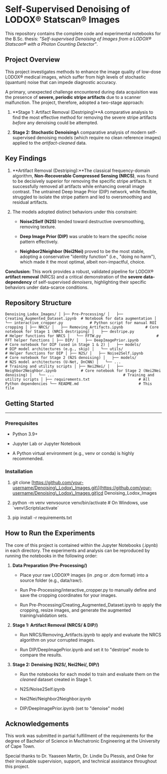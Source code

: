 Self-Supervised Denoising of LODOX® Statscan® Images
====================================================

This repository contains the complete code and experimental notebooks for the B.Sc. thesis: _"Self-supervised Denoising of Images from a LODOX® Statscan® with a Photon Counting Detector"_.

Project Overview
----------------

This project investigates methods to enhance the image quality of low-dose LODOX® medical images, which suffer from high levels of stochastic (quantum) noise that can impede diagnostic accuracy.

A primary, unexpected challenge encountered during data acquisition was the presence of **severe, periodic stripe artifacts** due to a scanner malfunction. The project, therefore, adopted a two-stage approach:

1.  **Stage 1: Artifact Removal (Destriping)**A comparative analysis to find the most effective method for removing the severe stripe artifacts _before_ any denoising could be attempted.
    
2.  **Stage 2: Stochastic Denoising**A comparative analysis of modern self-supervised denoising models (which require no clean reference images) applied to the _artifact-cleaned_ data.
    

Key Findings
------------

1.  **Artifact Removal (Destriping):**The classical frequency-domain algorithm, **Non-Recoverable Compressed Sensing (NRCS)**, was found to be decisively superior for removing the specific stripe artifacts. It successfully removed all artifacts while enhancing overall image contrast. The untrained Deep Image Prior (DIP) network, while flexible, struggled to isolate the stripe pattern and led to oversmoothing and residual artifacts.
    
2.  The models adopted distinct behaviors under this constraint:
    
    *   **Noise2Self (N2S)** tended toward destructive oversmoothing, removing texture.
        
    *   **Deep Image Prior (DIP)** was unable to learn the specific noise pattern effectively.
        
    *   **Neighbor2Neighbor (Nei2Nei)** proved to be the most stable, adopting a conservative "identity function" (i.e., "doing no harm"), which made it the most optimal, albeit non-impactful, choice.
        

**Conclusion:** This work provides a robust, validated pipeline for LODOX® **artifact removal** (NRCS) and a critical demonstration of the **severe data-dependency** of self-supervised _denoisers_, highlighting their specific behaviors under data-scarce conditions.

Repository Structure
--------------------

`Denoising_Lodox_Images/
│
├── Pre-Processing/
│   ├── Creating_Augmented_Dataset.ipynb  # Notebook for data augmentation
│   └── interactive_cropper.py            # Python script for manual ROI cropping
│
├── NRCS/
│   ├── Removing_Artifacts.ipynb          # Core notebook for Stage 1 (NRCS destriping)
│   ├── destripe.py                     # Helper functions for NRCS
│   └── FFTW.py                         # FFT helper functions
│
├── DIP/
│   ├── DeepImagePrior.ipynb              # Core notebook for DIP (used in Stage 1 & 2)
│   ├── models/                           # DIP model architectures (e.g., skip)
│   └── utils/                            # Helper functions for DIP
│
├── N2S/
│   ├── Noise2Self.ipynb                  # Core notebook for Stage 2 (N2S denoising)
│   ├── models/                           # N2S model architectures (U-Net, DnCNN)
│   └── ...                               # Training and utility scripts
│
├── Nei2Nei/
│   ├── Neighbor2Neighbor.ipynb           # Core notebook for Stage 2 (Nei2Nei denoising)
│   └── ...                               # Training and utility scripts
│
├── requirements.txt                      # All Python dependencies
└── README.md                           # This file`

## Getting Started
---------------

### Prerequisites

*   Python 3.9+
    
*   Jupyter Lab or Jupyter Notebook
    
*   A Python virtual environment (e.g., venv or conda) is highly recommended.
    

### Installation

1.  git clone \[https://github.com/your-username/Denoising\_Lodox\_Images.git\](https://github.com/your-username/Denoising\_Lodox\_Images.git)cd Denoising\_Lodox\_Images
    
2.  python -m venv venvsource venv/bin/activate # On Windows, use \`venv\\Scripts\\activate\`
    
3.  pip install -r requirements.txt
    

How to Run the Experiments
--------------------------

The core of this project is contained within the Jupyter Notebooks (.ipynb) in each directory. The experiments and analysis can be reproduced by running the notebooks in the following order:

1.  **Data Preparation (Pre-Processing/)**
    
    *   Place your raw LODOX® images (in .png or .dcm format) into a source folder (e.g., data/raw/).
        
    *   Run Pre-Processing/interactive\_cropper.py to manually define and save the cropping coordinates for your images.
        
    *   Run Pre-Processing/Creating\_Augmented\_Dataset.ipynb to apply the cropping, resize images, and generate the augmented training/validation sets.
        
2.  **Stage 1: Artifact Removal (NRCS/ & DIP/)**
    
    *   Run NRCS/Removing\_Artifacts.ipynb to apply and evaluate the NRCS algorithm on your corrupted images.
        
    *   Run DIP/DeepImagePrior.ipynb and set it to "destripe" mode to compare the results.
        
3.  **Stage 2: Denoising (N2S/, Nei2Nei/, DIP/)**
    
    *   Run the notebooks for each model to train and evaluate them on the _cleaned_ dataset created in Stage 1.
        
    *   N2S/Noise2Self.ipynb
        
    *   Nei2Nei/Neighbor2Neighbor.ipynb
        
    *   DIP/DeepImagePrior.ipynb (set to "denoise" mode)
        

Acknowledgements
----------------

This work was submitted in partial fulfillment of the requirements for the degree of Bachelor of Science in Mechatronic Engineering at the University of Cape Town.

Special thanks to Dr. Yaaseen Martin, Dr. Lindie Du Plessis, and Onke for their invaluable supervision, support, and technical assistance throughout this project.